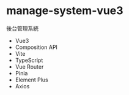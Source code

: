 # manage-system-vue3
後台管理系統
- Vue3
- Composition API
- Vite
- TypeScript
- Vue Router
- Pinia
- Element Plus
- Axios
